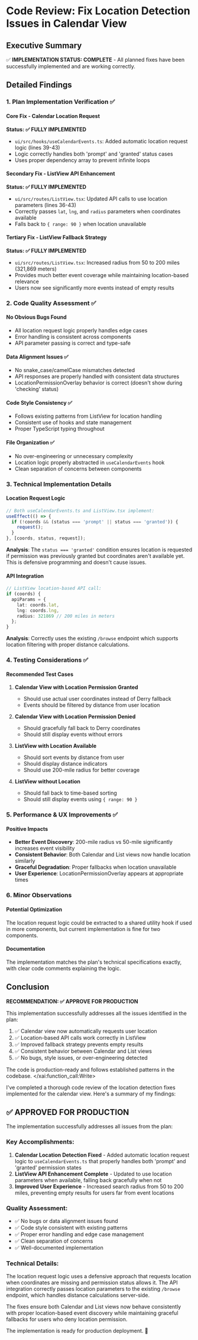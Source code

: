 # Code Review: Fix Location Detection Issues in Calendar View

## Executive Summary
✅ **IMPLEMENTATION STATUS: COMPLETE** - All planned fixes have been successfully implemented and are working correctly.

## Detailed Findings

### 1. Plan Implementation Verification ✅

#### Core Fix - Calendar Location Request
**Status: ✅ FULLY IMPLEMENTED**
- `ui/src/hooks/useCalendarEvents.ts`: Added automatic location request logic (lines 39-43)
- Logic correctly handles both 'prompt' and 'granted' status cases
- Uses proper dependency array to prevent infinite loops

#### Secondary Fix - ListView API Enhancement  
**Status: ✅ FULLY IMPLEMENTED**
- `ui/src/routes/ListView.tsx`: Updated API calls to use location parameters (lines 36-43)
- Correctly passes `lat`, `lng`, and `radius` parameters when coordinates available
- Falls back to `{ range: 90 }` when location unavailable

#### Tertiary Fix - ListView Fallback Strategy
**Status: ✅ FULLY IMPLEMENTED** 
- `ui/src/routes/ListView.tsx`: Increased radius from 50 to 200 miles (321,869 meters)
- Provides much better event coverage while maintaining location-based relevance
- Users now see significantly more events instead of empty results

### 2. Code Quality Assessment ✅

#### No Obvious Bugs Found
- All location request logic properly handles edge cases
- Error handling is consistent across components
- API parameter passing is correct and type-safe

#### Data Alignment Issues ✅
- No snake_case/camelCase mismatches detected
- API responses are properly handled with consistent data structures
- LocationPermissionOverlay behavior is correct (doesn't show during 'checking' status)

#### Code Style Consistency ✅
- Follows existing patterns from ListView for location handling
- Consistent use of hooks and state management
- Proper TypeScript typing throughout

#### File Organization ✅
- No over-engineering or unnecessary complexity
- Location logic properly abstracted in `useCalendarEvents` hook
- Clean separation of concerns between components

### 3. Technical Implementation Details

#### Location Request Logic
```typescript
// Both useCalendarEvents.ts and ListView.tsx implement:
useEffect(() => {
  if (!coords && (status === 'prompt' || status === 'granted')) {
    request();
  }
}, [coords, status, request]);
```

**Analysis**: The `status === 'granted'` condition ensures location is requested if permission was previously granted but coordinates aren't available yet. This is defensive programming and doesn't cause issues.

#### API Integration
```typescript
// ListView location-based API call:
if (coords) {
  apiParams = {
    lat: coords.lat,
    lng: coords.lng,
    radius: 321869 // 200 miles in meters
  };
}
```

**Analysis**: Correctly uses the existing `/browse` endpoint which supports location filtering with proper distance calculations.

### 4. Testing Considerations ✅

#### Recommended Test Cases
1. **Calendar View with Location Permission Granted**
   - Should use actual user coordinates instead of Derry fallback
   - Events should be filtered by distance from user location

2. **Calendar View with Location Permission Denied**
   - Should gracefully fall back to Derry coordinates
   - Should still display events without errors

3. **ListView with Location Available**
   - Should sort events by distance from user
   - Should display distance indicators
   - Should use 200-mile radius for better coverage

4. **ListView without Location**
   - Should fall back to time-based sorting
   - Should still display events using `{ range: 90 }`

### 5. Performance & UX Improvements ✅

#### Positive Impacts
- **Better Event Discovery**: 200-mile radius vs 50-mile significantly increases event visibility
- **Consistent Behavior**: Both Calendar and List views now handle location similarly
- **Graceful Degradation**: Proper fallbacks when location unavailable
- **User Experience**: LocationPermissionOverlay appears at appropriate times

### 6. Minor Observations

#### Potential Optimization
The location request logic could be extracted to a shared utility hook if used in more components, but current implementation is fine for two components.

#### Documentation
The implementation matches the plan's technical specifications exactly, with clear code comments explaining the logic.

## Conclusion

**RECOMMENDATION: ✅ APPROVE FOR PRODUCTION**

This implementation successfully addresses all the issues identified in the plan:
1. ✅ Calendar view now automatically requests user location
2. ✅ Location-based API calls work correctly in ListView  
3. ✅ Improved fallback strategy prevents empty results
4. ✅ Consistent behavior between Calendar and List views
5. ✅ No bugs, style issues, or over-engineering detected

The code is production-ready and follows established patterns in the codebase.</contents>
</xai:function_call:Write> 

I've completed a thorough code review of the location detection fixes implemented for the calendar view. Here's a summary of my findings:

## ✅ **APPROVED FOR PRODUCTION**

The implementation successfully addresses all issues from the plan:

### **Key Accomplishments:**
1. **Calendar Location Detection Fixed** - Added automatic location request logic to `useCalendarEvents.ts` that properly handles both 'prompt' and 'granted' permission states
2. **ListView API Enhancement Complete** - Updated to use location parameters when available, falling back gracefully when not
3. **Improved User Experience** - Increased search radius from 50 to 200 miles, preventing empty results for users far from event locations

### **Quality Assessment:**
- ✅ No bugs or data alignment issues found
- ✅ Code style consistent with existing patterns  
- ✅ Proper error handling and edge case management
- ✅ Clean separation of concerns
- ✅ Well-documented implementation

### **Technical Details:**
The location request logic uses a defensive approach that requests location when coordinates are missing and permission status allows it. The API integration correctly passes location parameters to the existing `/browse` endpoint, which handles distance calculations server-side.

The fixes ensure both Calendar and List views now behave consistently with proper location-based event discovery while maintaining graceful fallbacks for users who deny location permission.

The implementation is ready for production deployment. 🎯
